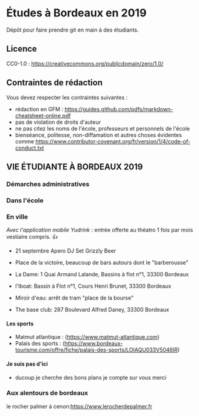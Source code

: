 # Études à Bordeaux en 2019

Dépôt pour faire prendre git en main à des étudiants.

## Licence

CC0-1.0 : https://creativecommons.org/publicdomain/zero/1.0/

## Contraintes de rédaction

Vous devez respecter les contraintes suivantes :

* rédaction en GFM : https://guides.github.com/pdfs/markdown-cheatsheet-online.pdf
* pas de violation de droits d'auteur
* ne pas citez les noms de l'école, professeurs et personnels de l'école
* bienséance, politesse, non-diffamation et autres choses évidentes comme https://www.contributor-covenant.org/fr/version/1/4/code-of-conduct.txt

## VIE ÉTUDIANTE À BORDEAUX 2019

### Démarches administratives

### Dans l'école

### En ville

*Avec l'application mobile Yudrink* :
entrée offerte au théatro 1 fois par mois vestiaire compris. :+1:

* 21 septembre Apero DJ Set Grizzly Beer 


* Place de la victoire, beaucoup de bars autours dont le "barberousse"
* La Dame: 1 Quai Armand Lalande, Bassins à flot n°1, 33300 Bordeaux
* l'Iboat: Bassin à Flot n°1, Cours Henri Brunet, 33300 Bordeaux
* Miroir d'eau: arrêt de tram "place de la bourse"
* The base club: 287 Boulevard Alfred Daney, 33300 Bordeaux


#### Les sports 

* Matmut atlantique : (https://www.matmut-atlantique.com)
* Palais des sports : (https://www.bordeaux-tourisme.com/offre/fiche/palais-des-sports/LOIAQU033V5046IR)


#### Je suis pas d'ici
* ducoup je cherche des bons plans je compte sur vous merci

### Aux alentours de bordeaux 

le rocher palmer à cenon:https://www.lerocherdepalmer.fr

####


